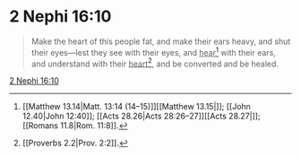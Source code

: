 # 2 Nephi 16:10

> Make the heart of this people fat, and make their ears heavy, and shut their eyes—lest they see with their eyes, and <u>hear</u>[^a] with their ears, and understand with their <u>heart</u>[^b], and be converted and be healed.

[2 Nephi 16:10](https://www.churchofjesuschrist.org/study/scriptures/bofm/2-ne/16?lang=eng&id=p10#p10)


[^a]: [[Matthew 13.14|Matt. 13:14 (14–15)]][[Matthew 13.15|]]; [[John 12.40|John 12:40]]; [[Acts 28.26|Acts 28:26–27]][[Acts 28.27|]]; [[Romans 11.8|Rom. 11:8]].  
[^b]: [[Proverbs 2.2|Prov. 2:2]].  
